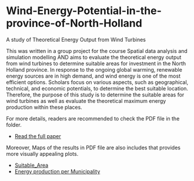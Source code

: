 # Wind-Energy-Potential-in-the-province-of-North-Holland
A study of Theoretical Energy Output from Wind Turbines

This was written in a group project for the course Spatial data analysis and simulation modelling AND aims to evaluate the theoretical energy output from wind turbines to determine suitable areas for investment in the North Holland province. In response to the ongoing global warming, renewable energy sources are in high demand, and wind energy is one of the most efficient options. Scholars focus on various aspects, such as geographical, technical, and economic potentials, to determine the best suitable location. Therefore, the purpose of this study is to determine the suitable areas for wind turbines as well as evaluate the theoretical maximum energy production within these places.

For more details, readers are recommended to check the PDF file in the folder.
 - [Read the full paper](https://github.com/HassanAli99/Wind-Energy-Potential-in-the-province-of-North-Holland/blob/main/Wind_Energy_in_North_Holland.pdf)

Moreover, Maps of the results in PDF file are also includes that provides more visually appealing plots.
- [Suitable_Area](https://github.com/HassanAli99/Wind-Energy-Potential-in-the-province-of-North-Holland/blob/main/Suitable_Area.pdf)
- [Energy production per Municipality](https://github.com/HassanAli99/Wind-Energy-Potential-in-the-province-of-North-Holland/blob/main/Energy%20Production%20per%20municipality.pdf)

